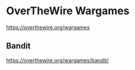 # OverTheWire Wargames
https://overthewire.org/wargames
## Bandit
https://overthewire.org/wargames/bandit/
